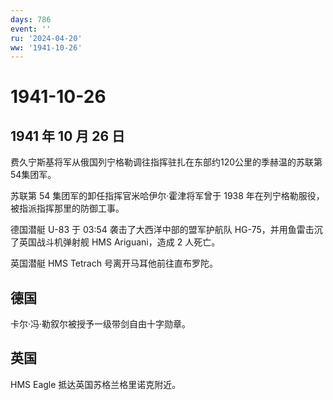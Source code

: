```yaml
---
days: 786
event: ''
ru: '2024-04-20'
ww: '1941-10-26'
---
```


# 1941-10-26

## 1941 年 10 月 26 日

费久宁斯基将军从俄国列宁格勒调往指挥驻扎在东部约120公里的季赫温的苏联第54集团军。

苏联第 54 集团军的卸任指挥官米哈伊尔·霍津将军曾于 1938
年在列宁格勒服役，被指派指挥那里的防御工事。

德国潜艇 U-83 于 03:54 袭击了大西洋中部的盟军护航队
HG-75，并用鱼雷击沉了英国战斗机弹射舰 HMS Ariguani，造成 2 人死亡。

英国潜艇 HMS Tetrach 号离开马耳他前往直布罗陀。

## 德国

卡尔·冯·勒叙尔被授予一级带剑自由十字勋章。

## 英国

HMS Eagle 抵达英国苏格兰格里诺克附近。